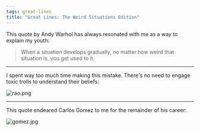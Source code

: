 ```yaml
---
tags: great-lines
title: "Great Lines: The Weird Situations Edition"
---
```


This quote by Andy Warhol has always resonated with me as a way to explain my youth:

> When a situation develops gradually, no matter how weird that situation is, you get used to it.

___

I spent way too much time making this mistake. There's no need to engage toxic trolls to understand their beliefs:

![rao.png](https://buttondown-attachments.s3.amazonaws.com/images/d6dd51e2-9629-442b-9c02-6faee6dd4c5f.png)

___

This quote endeared Carlos Gomez to me for the remainder of his career:

![gomez.jpg](https://buttondown-attachments.s3.amazonaws.com/images/50700a5e-4e44-4b7a-9050-00d286557d2f.jpg)
